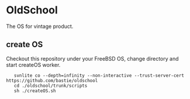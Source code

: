# OldSchool

The OS for vintage product.

## create OS

Checkout this repository under your FreeBSD OS, change directory and start createOS worker.

``` Shell
   svnlite co --depth=infinity --non-interactive --trust-server-cert https://github.com/bastie/oldschool
   cd ./oldschool/trunk/scripts
   sh ./createOS.sh
```
